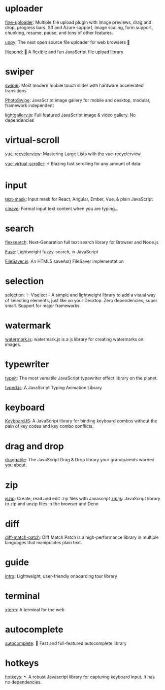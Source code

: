# uploader

[fine-uploader](https://github.com/FineUploader/fine-uploader): Multiple file upload plugin with image previews, drag and drop, progress bars. S3 and Azure support, image scaling, form support, chunking, resume, pause, and tons of other features.

[uppy](https://github.com/transloadit/uppy): The next open source file uploader for web browsers 🐶

[filepond](https://github.com/pqina/filepond): 🌊 A flexible and fun JavaScript file upload library

# swiper

[swiper](https://github.com/nolimits4web/swiper): Most modern mobile touch slider with hardware accelerated transitions

[PhotoSwipe](https://github.com/dimsemenov/PhotoSwipe): JavaScript image gallery for mobile and desktop, modular, framework independent

[lightgallery.js](https://github.com/sachinchoolur/lightgallery.js): Full featured JavaScript image & video gallery. No dependencies

# virtual-scroll

[vue-recyclerview](https://github.com/hilongjw/vue-recyclerview): Mastering Large Lists with the vue-recyclerview

[vue-virtual-scroller](https://github.com/Akryum/vue-virtual-scroller): ⚡️ Blazing fast scrolling for any amount of data

# input

[text-mask](https://github.com/text-mask/text-mask): Input mask for React, Angular, Ember, Vue, & plain JavaScript

[cleave](https://github.com/nosir/cleave.js): Format input text content when you are typing...

# search

[flexsearch](https://github.com/nextapps-de/flexsearch): Next-Generation full text search library for Browser and Node.js

[Fuse](https://github.com/krisk/Fuse): Lightweight fuzzy-search, in JavaScript

[FileSaver.js](https://github.com/eligrey/FileSaver.js): An HTML5 saveAs() FileSaver implementation

# selection

[selection](https://github.com/Simonwep/selection): ✨ Viselect - A simple and lightweight library to add a visual way of selecting elements, just like on your Desktop. Zero dependencies, super small. Support for major frameworks.

# watermark

[watermark.js](https://github.com/pa7/watermark.js): watermark.js is a js library for creating watermarks on images.

# typewriter

[typeit](https://github.com/alexmacarthur/typeit): The most versatile JavaScript typewriter effect library on the planet.

[typed.js](https://github.com/mattboldt/typed.js): A JavaScript Typing Animation Library

# keyboard

[KeyboardJS](https://github.com/RobertWHurst/KeyboardJS): A JavaScript library for binding keyboard combos without the pain of key codes and key combo conflicts.

# drag and drop

[draggable](https://github.com/Shopify/draggable): The JavaScript Drag & Drop library your grandparents warned you about.

# zip

[jszip](https://github.com/Stuk/jszip): Create, read and edit .zip files with Javascript
[zip.js](https://github.com/gildas-lormeau/zip.js): JavaScript library to zip and unzip files in the browser and Deno

# diff

[diff-match-patch](https://github.com/google/diff-match-patch): Diff Match Patch is a high-performance library in multiple languages that manipulates plain text.

# guide

[intro](https://github.com/usablica/intro.js): Lightweight, user-friendly onboarding tour library

# terminal

[xterm](https://github.com/xtermjs/xterm.js/): A terminal for the web

# autocomplete

[autocomplete](https://github.com/algolia/autocomplete): 🔮 Fast and full-featured autocomplete library

# hotkeys

[hotkeys](https://github.com/jaywcjlove/hotkeys): ➷ A robust Javascript library for capturing keyboard input. It has no dependencies.

